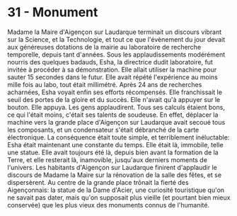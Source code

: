 # 31 - Monument

Madame la Maire d'Aigençon sur Laudarque terminait un discours vibrant sur la
Science, et la Technologie, et tout ce que l'évènement du jour devait aux
généreuses dotations de la mairie au laboratoire de recherche temporelle,
depuis tant d'années. Sous les applaudissements modérément nourris des quelques
badauds, Esha, la directrice dudit laboratoire, fut invitée à procéder à sa
démonstration. Elle allait utiliser la machine pour sauter 15 secondes dans le
futur. Elle avait répété l'expérience au moins mille fois au labo, tout était
millimétré. Après 24 ans de recherches acharnées, Esha voyait enfin ses efforts
récompensés. Elle franchissait le seuil des portes de la gloire et du succès.
Elle n'avait qu'à appuyer sur le bouton. Elle appuya. Les gens applaudirent.
Tous ses calculs étaient bons, ce qui l'était moins, c'était ses talents de
soudeuse. En effet, déplacer la machine vers la grande place d'Aigençon sur
Laudarque avait secoué tous les composants, et un condensateur s'était
débranché de la carte électronique. La conséquence était toute simple, et
terriblement inéluctable: Esha était maintenant une constante du temps. Elle
était là, immobile, telle une statue. Elle avait toujours été là, depuis bien
avant la formation de la Terre, et elle resterait là, inamovible, jusqu'aux
derniers moments de l'univers. Les habitants d'Aigençon sur Laudarque finirent
d'applaudir le discours de Madame la Maire sur la rénovation de la salle des
fêtes, et se dispersèrent. Au centre de la grande place trônait la fierté des
Aigençonnais: la statue de la Dame d'Acier, une curiosité touristique qu'on ne
savait pas dater, mais qu'on supposait plus vieille (et pourtant bien mieux
conservée) que les plus vieux des monuments connus de l'humanité.
